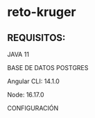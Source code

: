 # reto-kruger

## REQUISITOS:

JAVA 11

BASE DE DATOS POSTGRES

Angular CLI: 14.1.0

Node: 16.17.0

CONFIGURACIÓN



